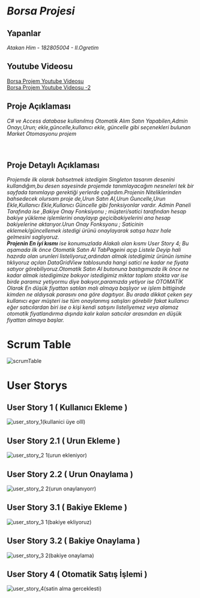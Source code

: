 # *Borsa Projesi*

## **Yapanlar**
*Atakan Him - 182805004 - II.Ogretim*<br/>
## **Youtube Videosu**
 [Borsa Projem Youtube Videosu](https://www.youtube.com/watch?v=VnqjoPU8pjY)<br/>
 [Borsa Projem Youtube Videosu -2](https://youtu.be/JhBbMPmNFXU)<br/>
## **Proje Açıklaması**
 *C# ve Access database kullanılmış  Otomatik Alım Satın Yapabilen,Admin Onayı,Urun; ekle,güncelle,kullanıcı ekle, güncelle gibi seçenekleri bulunan Market Otomasyonu projem*<br/><br/><br/>
## **Proje Detaylı Açıklaması**
*Projemde ilk olarak bahsetmek istedigim Singleton tasarım desenini kullandığım,bu
desen sayesinde projemde tanımlayacağım nesneleri tek bir sayfada tanımlayıp 
gerektiği yerlerde çağırdım.Projenin Niteliklerinden bahsedecek olursam proje de,Urun Satın Al,Urun 
Guncelle,Urun Ekle,Kullanıcı Ekle,Kullanıcı Güncelle gibi fonksiyonlar vardır.
Admin Paneli Tarafında ise ,Bakiye Onay Fonksiyonu ; müşteri/satici tarafından 
hesap bakiye yükleme işlemlerini onaylayıp geçicibakiyelerini ana hesap bakiyelerine 
aktarıyor.Urun Onay Fonksyonu ; Saticinin eklemek/güncellemek istedigi ürünü 
onaylayarak satışa hazır hale gelmesini saglıyoruz.<br/>
**Projenin En iyi kısmı** ise konumuzlada Alakalı olan kısmı User Story 4;
Bu aşamada ilk önce Otomatik Satın Al TabPageini açıp Listele Deyip hali hazırda 
olan urunleri listeliyoruz,ardından almak istedigimiz ürünün ismine tıklıyoruz açılan 
DataGridView tablosunda hangi satici ne kadar ne fiyata satıyor 
görebiliyoruz.Otomatik Satın Al butonuna bastıgımızda ilk önce ne kadar almak 
istedigimize bakıyor istedigimiz miktar toplam stokta var ise birde paramız yetiyormu 
diye bakıyor,paramızda yetiyor ise OTOMATİK Olarak En düşük fiyattan satılan malı 
almaya başlıyor ve işlem bittiginde kimden ne aldıysak parasını ona göre dagıtıyor.
Bu arada dikkat çeken şey kullanıcı eger müşteri ise tüm onaylanmış satışları 
görebilir fakat kullanıcı eğer satıcılardan biri ise o kişi kendi satışını listeliyemez veya 
alamaz otomatik fiyatlandırma dışında kalır kalan satıcılar arasından en düşük 
fiyattan almaya başlar.*<br/>
# **Scrum Table**
![scrumTable](https://user-images.githubusercontent.com/52455771/122578002-1ef6ee00-d05c-11eb-83b4-6827244608b9.png)<br/>
# **User Storys**
## User Story 1 ( Kullanıcı Ekleme )
![user_story_1(kullanici üye olll)](https://user-images.githubusercontent.com/52455771/118190032-3afae480-b44b-11eb-92a5-ac14698edd10.png)<br/>
## User Story 2.1 ( Urun Ekleme )
![user_story_2 1(urun ekleniyor)](https://user-images.githubusercontent.com/52455771/118190039-3cc4a800-b44b-11eb-9979-742c29c2c724.png)<br/>
## User Story 2.2 ( Urun Onaylama )
![user_story_2 2(urun onaylanıyorr)](https://user-images.githubusercontent.com/52455771/118190043-3d5d3e80-b44b-11eb-97e1-7de9aca5d691.png)<br/>
## User Story 3.1 ( Bakiye Ekleme )
![user_story_3 1(bakiye ekliyoruz)](https://user-images.githubusercontent.com/52455771/118190047-3df5d500-b44b-11eb-86ee-4a4692dbc8ed.png)<br/>
## User Story 3.2 ( Bakiye Onaylama )
![user_story_3 2(bakiye onaylama)](https://user-images.githubusercontent.com/52455771/118190051-3e8e6b80-b44b-11eb-8a74-53e8683bd676.png)<br/>
## User Story 4 ( Otomatik Satış İşlemi ) 
![user_story_4(satin alma gerceklesti)](https://user-images.githubusercontent.com/52455771/118190053-3fbf9880-b44b-11eb-993f-77797f1a569c.png)<br/>
